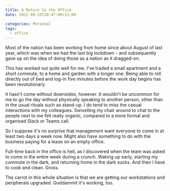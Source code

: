 ```yaml
---
title: A Return to the Office
date: 2022-09-25T20:47:00+12:00

categories: Personal
tags:
  - office
---
```


Most of the nation has been working from home since about August of last year, which was when we had the last big lockdown - and subsequently gave up on the idea of doing those as a nation as it dragged-on.

This has worked out quite well for me. I've traded a small apartment and a short commute, to a home and garden with a longer one. Being able to roll directly out of bed and log-in five minutes before the work day begins has been revolutionary.

It hasn't come without downsides, however. It wouldn't be uncommon for me to go the day without physically speaking to another person, other than in the usual rituals such as stand-up. I do tend to miss the casual interactions with my colleagues. Swivelling my chair around to chat to the people next to me felt really organic, compared to a more formal and organised Slack or Teams call.

So I suppose it's no surprise that management want everyone to come in at least two days a week now. Might also have something to do with the business paying for a lease on an empty office.

Full-time back in the office is hell, as I discovered when the team was asked to come in the entire week during a crunch. Waking up early, starting my commute in the dark, and returning home in the dark sucks. And then I have to cook and clean. Gross.

The carrot in this whole situation is that we are getting our workstations and peripherals upgraded. Goddammit it's working, too.